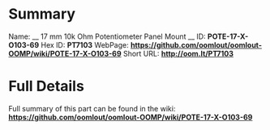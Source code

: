 
Summary
=================

Name: __ 17 mm 10k Ohm Potentiometer Panel Mount __
ID: __POTE-17-X-O103-69__
Hex ID: __PT7103__
WebPage: __https://github.com/oomlout/oomlout-OOMP/wiki/POTE-17-X-O103-69__
Short URL: __http://oom.lt/PT7103__

Full Details
==========================
Full summary of this part can be found in the wiki:   
__https://github.com/oomlout/oomlout-OOMP/wiki/POTE-17-X-O103-69__   

